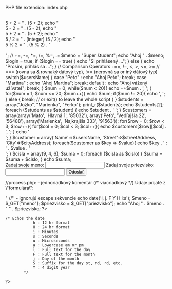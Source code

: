 ﻿PHP file extension: index.php

<?php

	echo "Ahoj WD2!";

	/*
	a. Integer : Whole Numbers
	b. Float : Decimal Numbers
	c. String : Strings or characters
	d. Boolean : true or false
	e. Array : Multiple Items
	f. Object : A Object defined by a class
	*/

	$variable = "Toto je moja premenná";
	echo $variable;


	$cislo1 = 10;
	$cislo2 = 5;
	$suma = $cislo1 + $cislo2;
	echo $suma;


	//konštanty
	define('PI', 3.1415926);


	// Aritmetické operácie
	echo "</br></br>5 + 2 = " . (5 + 2);
	echo "</br>5 - 2 = " . (5 - 2);
	echo "</br>5 * 2 = " . (5 * 2);
	echo "</br>5 / 2 = " . (integer) (5 / 2);
	echo "</br>5 % 2 = " . (5 % 2) . "</br></br>";
	// +=, -=, *=, /=, %=, .=


	$meno = "Super študent";
	echo "Ahoj " . $meno;


	$login = true;
	if ($login == true) {
		echo "Si prihlásený ...";
	} else {
		echo "Prosím, prihlás sa ...";
	}


	// Comparison Operators : ==, !=, <, >, <=, >=
    // === (rovná sa & rovnaký dátový typ), !== (nerovná sa or iný dátový typ)


	switch($usersName) {
                case "Peťo" :
                    echo "Ahoj Peťo";
                    break;
                case "Martina" :
                    echo "Ahoj Martina";
                    break;
                default :
                    echo "Ahoj vážený užívateľ";
                    break;         
    }


	$num = 0;
    while($num < 20){
        echo ++$num . ', ';
    }


	for($num = 1; $num <= 20; $num++){
        echo $num;
        if($num != 20){
            echo ', ';
        } else {
            break; // or exit() to leave the whole script
        }
    }


	$students = array("Jožko", "Marienka", "Ferko");
	print_r($students);
	echo $students[2];
	foreach ($students as $student) {
		echo $student . ' ';
	}


	 $customers = array(array('Maťo', 'Hlavná 1', '85032'),
                        array('Peťo', 'Vedľajšia 22', '56488'),
                        array('Marienka', 'Najkrajšia 333', '91563'));
    for($row = 0; $row < 3; $row++){
        for($col = 0; $col < 3; $col++){
            echo $customers[$row][$col] . ', ';
        }
        echo '</br>';
    }



	$customer = array('Name'=>$usersName, 'Street'=>$streetAddress, 'City'=>$cityAddress);
    foreach($customer as $key => $value){
        echo $key . ' : ' . $value . '</br>';
    }



	$cisla = array(9, 4, 6);
	$suma = 0;
	foreach ($cisla as $cislo) {
		$suma = $suma + $cislo;
	}
	echo $suma;


	<form action="process.php" method="get">
		Zadaj svoje meno: <input type="text" name="meno" size="20">
		Zadaj svoje priezvisko: <input type="text" name="priezvisko" size="20">
		<input type="submit" value="Odoslať">
	</form>
	//process.php:              - jednoriadkový komentár (/* viacriadkový */)
	<?php
	    echo "<p>Údaje prijaté z \"formulára\":</p>"	//'' - ignorujú escape sekvencie
		echo date('l, j. F Y H:i:s');
		$meno = $_GET["meno"];
		$priezvisko = $_GET["priezvisko"];
		echo "Ahoj " . $meno . " " . $priezvisko;
	?>
	/* Echos the date
				h : 12 hr format
				H : 24 hr format
				i : Minutes
				s : Seconds
				u : Microseconds
				a : Lowercase am or pm
				l : Full text for the day
				F : Full text for the month
				j : Day of the month
				S : Suffix for the day st, nd, rd, etc.
				Y : 4 digit year
			*/




?>

